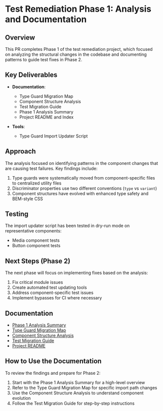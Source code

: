 # Test Remediation Phase 1: Analysis and Documentation

## Overview

This PR completes Phase 1 of the test remediation project, which focused on analyzing the structural changes in the codebase and documenting patterns to guide test fixes in Phase 2.

## Key Deliverables

- **Documentation**:
  - Type Guard Migration Map
  - Component Structure Analysis
  - Test Migration Guide
  - Phase 1 Analysis Summary
  - Project README and Index

- **Tools**:
  - Type Guard Import Updater Script

## Approach

The analysis focused on identifying patterns in the component changes that are causing test failures. Key findings include:

1. Type guards were systematically moved from component-specific files to centralized utility files
2. Discriminator properties use two different conventions (`type` vs `variant`)
3. Component structures have evolved with enhanced type safety and BEM-style CSS

## Testing

The import updater script has been tested in dry-run mode on representative components:
- Media component tests
- Button component tests 

## Next Steps (Phase 2)

The next phase will focus on implementing fixes based on the analysis:
1. Fix critical module issues
2. Create automated test updating tools
3. Address component-specific test issues
4. Implement bypasses for CI where necessary

## Documentation

- [Phase 1 Analysis Summary](./docs/phase1-analysis-summary.md)
- [Type Guard Migration Map](./docs/type-guard-migration-map.md)
- [Component Structure Analysis](./docs/component-structure-analysis.md)
- [Test Migration Guide](./docs/test-migration-guide.md)
- [Project README](./docs/README.md)

## How to Use the Documentation

To review the findings and prepare for Phase 2:
1. Start with the Phase 1 Analysis Summary for a high-level overview
2. Refer to the Type Guard Migration Map for specific import path changes
3. Use the Component Structure Analysis to understand component evolution
4. Follow the Test Migration Guide for step-by-step instructions 